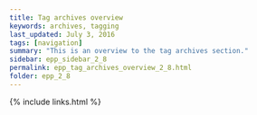 ```yaml
---
title: Tag archives overview
keywords: archives, tagging
last_updated: July 3, 2016
tags: [navigation]
summary: "This is an overview to the tag archives section."
sidebar: epp_sidebar_2_8
permalink: epp_tag_archives_overview_2_8.html
folder: epp_2_8
---
```


{% include links.html %}
